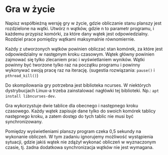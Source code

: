 # Gra w życie 
Napisz współbieżną wersję gry w życie, gdzie obliczanie stanu planszy jest rozdzielone na wątki. Utwórz n wątków, gdzie n to parametr programu, i każdemu przypisz komórki, za które dany wątek jest odpowiedzialny. Rozdziel prace pomiędzy wątkami maksymalnie równomiernie.

Każdy z utworzonych wątków powinien obliczać stan komórek, za które jest odpowiedzialny w następnym kroku czasowym. Wątek główny powinien zajmować się tylko zlecaniem prac i wyświetlaniem wyników. Wątki powinny być tworzone tylko raz na początku programu i powinny wykonywać swoją pracę raz na iterację. (sugestia rozwiązania: `pause()` i `pthread_kill()`)

Do skompilowania gry potrzebna jest biblioteka ncurses. W niektórych dystrybucjach Linux-a trzeba zainstalować nagłówki tej biblioteki. Np.: `apt install libncurses-dev`.

Gra wykorzystuje dwie tablice dla obecnego i następnego kroku czasowego. Każdy wątek zapisuje dane tylko do swoich komórek tablicy następnego kroku, a zatem dostęp do tych tablic nie musi być synchronizowany. 

Pomiędzy wyświetleniami planszy program czeka 0,5 sekundy na wykonanie obliczeń. W tym zadaniu ignorujemy możliwość wystąpienia sytuacji, gdzie jakiś wątek nie zdążył wykonać obliczeń w wyznaczonym czasie, tj. żadna dodatkowa synchronizacja wątków nie jest wymagana. 